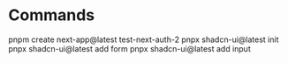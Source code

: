 # Commands

pnpm create next-app@latest test-next-auth-2
pnpx shadcn-ui@latest init
pnpx shadcn-ui@latest add form
pnpx shadcn-ui@latest add input
